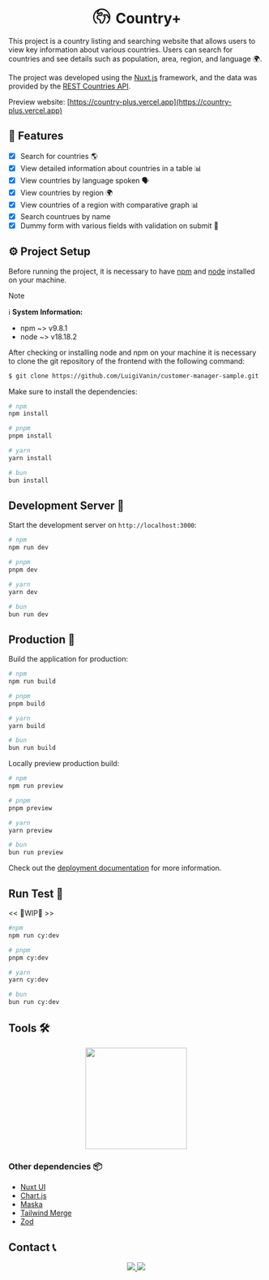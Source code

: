 <div align="center">
<h1>
<svg xmlns="http://www.w3.org/2000/svg" width="42" height="42" viewBox="0 -5 24 24"><path fill="none" stroke="currentColor" stroke-linecap="round" stroke-linejoin="round" stroke-width="1.5" d="m20.893 13.393l-1.135-1.135a2.252 2.252 0 0 1-.421-.585l-1.08-2.16a.414.414 0 0 0-.663-.107a.827.827 0 0 1-.812.21l-1.273-.363a.89.89 0 0 0-.738 1.595l.587.39c.59.395.674 1.23.172 1.732l-.2.2c-.212.212-.33.498-.33.796v.41c0 .409-.11.809-.32 1.158l-1.315 2.191a2.11 2.11 0 0 1-1.81 1.025a1.055 1.055 0 0 1-1.055-1.055v-1.172c0-.92-.56-1.747-1.414-2.089l-.655-.261a2.25 2.25 0 0 1-1.383-2.46l.007-.042a2.25 2.25 0 0 1 .29-.787l.09-.15a2.25 2.25 0 0 1 2.37-1.048l1.178.236a1.125 1.125 0 0 0 1.302-.795l.208-.73a1.125 1.125 0 0 0-.578-1.315l-.665-.332l-.091.091a2.25 2.25 0 0 1-1.591.659h-.18a.94.94 0 0 0-.662.274a.931.931 0 0 1-1.458-1.137l1.411-2.353a2.25 2.25 0 0 0 .286-.76m11.928 9.869A9 9 0 0 0 8.965 3.525m11.928 9.868A9 9 0 1 1 8.965 3.525"/></svg>
 Country+
</h1>
</div>

This project is a country listing and searching website that allows users to view key information about various countries. Users can search for countries and see details such as population, area, region, and language 🌍.

The project was developed using the [Nuxt.js](https://nuxtjs.org/) framework, and the data was provided by the [REST Countries API](https://restcountries.com/).

Preview website: [https://country-plus.vercel.app](https://country-plus.vercel.app)

## 📖 Features

- [x] Search for countries 🌎
- [x] View detailed information about countries in a table 📊
- [x] View countries by language spoken 🗣
- [x] View countries by region 🌍
- [x] View countries of a region with comparative graph 📊
- [x] Search countrues by name
- [x] Dummy form with various fields with validation on submit 📖

## ⚙️ Project Setup

Before running the project, it is necessary to have [npm](https://www.npmjs.com/) and [node](https://nodejs.org/en) installed on your machine.

> [!note]
> ℹ️ **System Information:**  
> - npm  ~> v9.8.1  
> - node ~> v18.18.2


After checking or installing node and npm on your machine it is necessary to clone the git repository of the frontend with the following command:

```bash
$ git clone https://github.com/LuigiVanin/customer-manager-sample.git
```

Make sure to install the dependencies:

```bash
# npm
npm install

# pnpm
pnpm install

# yarn
yarn install

# bun
bun install
```

## Development Server 🚀

Start the development server on `http://localhost:3000`:

```bash
# npm
npm run dev

# pnpm
pnpm dev

# yarn
yarn dev

# bun
bun run dev
```

## Production 🚀

Build the application for production:

```bash
# npm
npm run build

# pnpm
pnpm build

# yarn
yarn build

# bun
bun run build
```

Locally preview production build:

```bash
# npm
npm run preview

# pnpm
pnpm preview

# yarn
yarn preview

# bun
bun run preview
```

Check out the [deployment documentation](https://nuxt.com/docs/getting-started/deployment) for more information.

## Run Test 🧪 

<< 🚧WIP🚧 >>

```bash
#npm
npm run cy:dev

# pnpm
pnpm cy:dev

# yarn
yarn cy:dev

# bun
bun run cy:dev
```

## Tools 🛠️

<p align="center">
<img width="200" src='https://skillicons.dev/icons?i=vue,nuxt,tailwind,cypress,ts,pnpm&perline=3' />
</p>

### Other dependencies 📦

- [Nuxt UI](https://ui.nuxt.com/)
- [Chart.js](https://www.chartjs.org/)
- [Maska](https://beholdr.github.io/maska/)
- [Tailwind Merge](https://www.npmjs.com/package/tailwind-merge)
- [Zod](https://zod.dev/)

## Contact 📞

<p align="center">
<a href="https://www.linkedin.com/in/luis-felipe-vanin-martins-5a5b38215">
<img src="https://img.shields.io/badge/-LinkedIn-black.svg?style=for-the-badge&logo=linkedin&colorB=blue">
</a>
<a href="mailto:luisfvanin2@gmail.com">
<img src="https://img.shields.io/badge/Gmail:%20luisfvanin2@gmail.com-D14836?style=for-the-badge&logo=gmail&logoColor=white">
</a>
</p>
